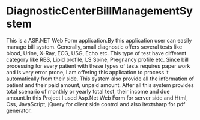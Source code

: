 # DiagnosticCenterBillManagementSystem
This is a ASP.NET Web Form application.By this application user can easily manage bill system.
Generally, small diagnostic offers several tests like  blood, Urine, X-Ray, ECG, USG, Echo etc. 
This type of test have different category like RBS, Lipid profile, LS Spine, Pregnancy profile etc.
Since bill processing for every patient with these types of tests requires paper work and is very error prone,
I am offering this application to process it automatically from their side.
This system also provide all the information of patient and their paid amount, unpaid amount. 
After all this system provides total scenario of monthly or yearly total test, their income and due amount.In this Project I used Asp.Net Web Form for server side and Html, Css, JavaScript, jQuery for client side control and also itextsharp for pdf generator.
